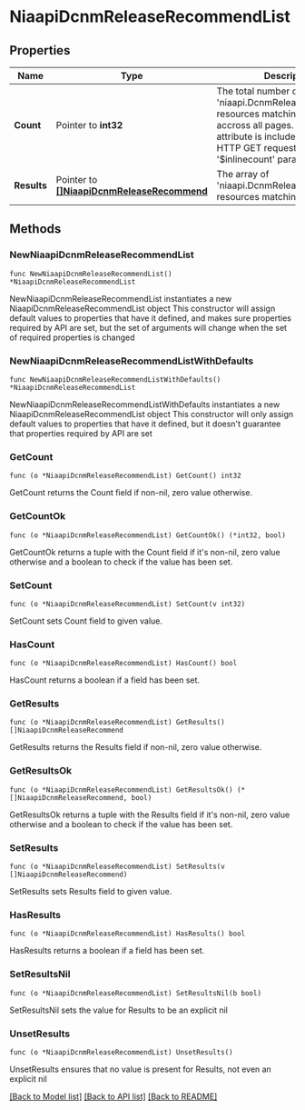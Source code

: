 # NiaapiDcnmReleaseRecommendList

## Properties

Name | Type | Description | Notes
------------ | ------------- | ------------- | -------------
**Count** | Pointer to **int32** | The total number of &#39;niaapi.DcnmReleaseRecommend&#39; resources matching the request, accross all pages. The &#39;Count&#39; attribute is included when the HTTP GET request includes the &#39;$inlinecount&#39; parameter. | [optional] 
**Results** | Pointer to [**[]NiaapiDcnmReleaseRecommend**](NiaapiDcnmReleaseRecommend.md) | The array of &#39;niaapi.DcnmReleaseRecommend&#39; resources matching the request. | [optional] 

## Methods

### NewNiaapiDcnmReleaseRecommendList

`func NewNiaapiDcnmReleaseRecommendList() *NiaapiDcnmReleaseRecommendList`

NewNiaapiDcnmReleaseRecommendList instantiates a new NiaapiDcnmReleaseRecommendList object
This constructor will assign default values to properties that have it defined,
and makes sure properties required by API are set, but the set of arguments
will change when the set of required properties is changed

### NewNiaapiDcnmReleaseRecommendListWithDefaults

`func NewNiaapiDcnmReleaseRecommendListWithDefaults() *NiaapiDcnmReleaseRecommendList`

NewNiaapiDcnmReleaseRecommendListWithDefaults instantiates a new NiaapiDcnmReleaseRecommendList object
This constructor will only assign default values to properties that have it defined,
but it doesn't guarantee that properties required by API are set

### GetCount

`func (o *NiaapiDcnmReleaseRecommendList) GetCount() int32`

GetCount returns the Count field if non-nil, zero value otherwise.

### GetCountOk

`func (o *NiaapiDcnmReleaseRecommendList) GetCountOk() (*int32, bool)`

GetCountOk returns a tuple with the Count field if it's non-nil, zero value otherwise
and a boolean to check if the value has been set.

### SetCount

`func (o *NiaapiDcnmReleaseRecommendList) SetCount(v int32)`

SetCount sets Count field to given value.

### HasCount

`func (o *NiaapiDcnmReleaseRecommendList) HasCount() bool`

HasCount returns a boolean if a field has been set.

### GetResults

`func (o *NiaapiDcnmReleaseRecommendList) GetResults() []NiaapiDcnmReleaseRecommend`

GetResults returns the Results field if non-nil, zero value otherwise.

### GetResultsOk

`func (o *NiaapiDcnmReleaseRecommendList) GetResultsOk() (*[]NiaapiDcnmReleaseRecommend, bool)`

GetResultsOk returns a tuple with the Results field if it's non-nil, zero value otherwise
and a boolean to check if the value has been set.

### SetResults

`func (o *NiaapiDcnmReleaseRecommendList) SetResults(v []NiaapiDcnmReleaseRecommend)`

SetResults sets Results field to given value.

### HasResults

`func (o *NiaapiDcnmReleaseRecommendList) HasResults() bool`

HasResults returns a boolean if a field has been set.

### SetResultsNil

`func (o *NiaapiDcnmReleaseRecommendList) SetResultsNil(b bool)`

 SetResultsNil sets the value for Results to be an explicit nil

### UnsetResults
`func (o *NiaapiDcnmReleaseRecommendList) UnsetResults()`

UnsetResults ensures that no value is present for Results, not even an explicit nil

[[Back to Model list]](../README.md#documentation-for-models) [[Back to API list]](../README.md#documentation-for-api-endpoints) [[Back to README]](../README.md)


